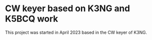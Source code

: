 # CW keyer based on K3NG and K5BCQ work

This project was started in April 2023 based in the CW keyer of K3NG. 
